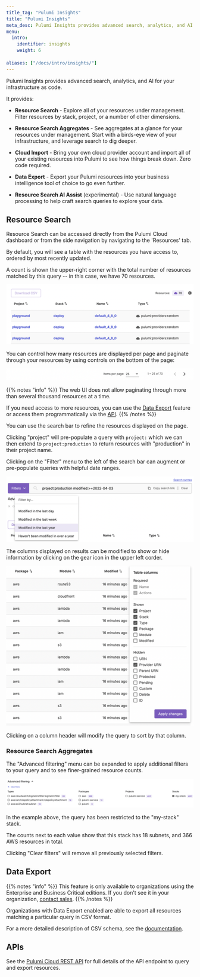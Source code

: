 ```yaml
---
title_tag: "Pulumi Insights"
title: "Pulumi Insights"
meta_desc: Pulumi Insights provides advanced search, analytics, and AI for your infrastructure as code.
menu:
  intro:
    identifier: insights
    weight: 6

aliases: ["/docs/intro/insights/"]
---
```


Pulumi Insights provides advanced search, analytics, and AI for your infrastructure as code.

It provides:

- **Resource Search** - Explore all of your resources under management.
  Filter resources by stack, project, or a number of other dimensions.

- **Resource Search Aggregates** - See aggregates at a glance for your resources under management.
  Start with a birds-eye view of your infrastructure, and leverage search to dig deeper.

- **Cloud Import** - Bring your own cloud provider account and import all of your existing resources into Pulumi to see how things break down. Zero code required.

- **Data Export** - Export your Pulumi resources into your business intelligence tool of choice to go even further.

- **Resource Search AI Assist** (experimental) - Use natural language processing to help craft search queries to explore your data.

## Resource Search

Resource Search can be accessed directly from the Pulumi Cloud dashboard or from the side navigation by navigating to the 'Resources' tab.

By default, you will see a table with the resources you have access to, ordered by most recently updated.

A count is shown the upper-right corner with the total number of resources matched by this query -- in this case, we have 70 resources.

![Resource Search Table](search-table.png)

You can control how many resources are displayed per page and paginate through your resources by using controls on the bottom of the page:

![Resource Search Pagination](search-pagination.png)

{{% notes "info" %}}
The web UI does not allow paginating through more than several thousand resources at a time.

If you need access to more resources, you can use the [Data Export](export) feature or access them programmatically via the [API](/docs/reference/cloud-rest-api#resource-search).
{{% /notes %}}

You can use the search bar to refine the resources displayed on the page.

Clicking "project" will pre-populate a query with `project:` which we can then extend to `project:production` to return resources with "production" in their project name.

Clicking on the "Filter" menu to the left of the search bar can augment or pre-populate queries with helpful date ranges.

![Resource Search Filters](search-filters.png)

The columns displayed on results can be modified to show or hide information by clicking on the gear icon in the upper left corder.

![Resource Search Columns](search-columns.png)

Clicking on a column header will modify the query to sort by that column.

### Resource Search Aggregates

The "Advanced filtering" menu can be expanded to apply additional filters to your query and to see finer-grained resource counts.

![Resource Search Advanced Filters](search-advanced.png)

In the example above, the query has been restricted to the "my-stack" stack.

The counts next to each value show that this stack has 18 subnets, and 366 AWS resources in total.

Clicking "Clear filters" will remove all previously selected filters.

## Data Export

{{% notes "info" %}}
This feature is only available to organizations using the Enterprise and Business Critical editions.
If you don't see it in your organization, [contact sales](/contact?form=sales).
{{% /notes %}}

Organizations with Data Export enabled are able to export all resources matching a particular query in CSV format.

For a more detailed description of CSV schema, see the [documentation](export).

## APIs

See the [Pulumi Cloud REST API](/docs/reference/cloud-rest-api#resource-search) for full details of the API endpoint to query and export resources.
